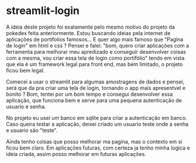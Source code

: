 # streamlit-login

A ideia deste projeto foi exatamente pelo mesmo motivo do projeto da pokedex feita anteriormente.
Estou buscando ideias pela internet de aplicações de portifolios famosos... E quer algo mais famoso que "Pagina de login" em html e css ?
Pensei e falei:
"bom, quero criar aplicações com a ferramenta para melhorar meu apredizado e conseguir desenvolver coisas com a mesma, vou criar essa tela de login como portifólio"
tendo em vista que ela é um framework legal para front end, mas bem limitado, o projeto ficou bem legal.


Comecei a usar o streamlit para algumas amostragens de dados e pensei, será que da pra criar uma tela de login, tornando o app mais apresentvel e bonito ?
Bom, tentei por um bom tempo e consegui desenvolver essa aplicação, que funciona bem e serve para uma pequena autenticação de usuario e senha.

No projeto eu usei um banco em sqlite para criar a autenticação em banco.
Caso queira testar a aplicação, deixei criado um usuario teste onde a senha e usuario são "teste".

Ainda tenho coisas que posso melhorar ma pagina, mas o contexto em sí ficou bem claro.
Em aplicações futuras, com certeza ja tenho minha logica e ideia criada, assim posso melhorar em futuras aplicações.

